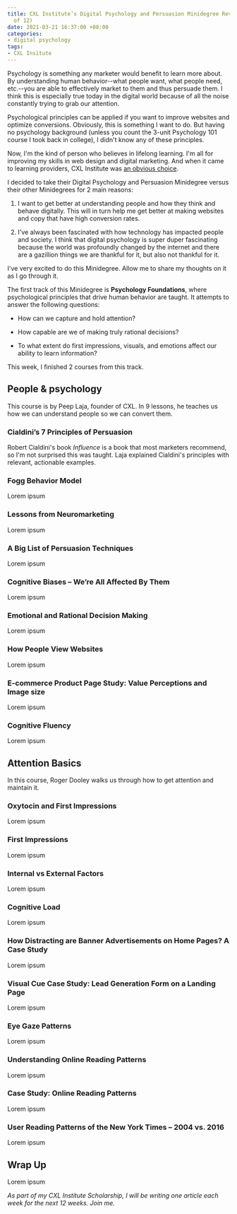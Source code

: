 ```yaml
---
title: CXL Institute’s Digital Psychology and Persuasion Minidegree Review (Part 1
  of 12)
date: 2021-03-21 16:37:00 +08:00
categories:
- digital psychology
tags:
- CXL Insitute
---
```


Psychology is something any marketer would benefit to learn more about. By understanding human behavior--what people want, what people need, etc.--you are able to effectively market to them and thus persuade them. I think this is especially true today in the digital world because of all the noise constantly trying to grab our attention.

Psychological principles can be applied if you want to improve websites and optimize conversions. Obviously, this is something I want to do. But having no psychology background (unless you count the 3-unit Psychology 101 course I took back in college), I didn't know any of these principles.

Now, I'm the kind of person who believes in lifelong learning. I'm all for improving my skills in web design and digital marketing. And when it came to learning providers, CXL Institute was [an obvious choice](https://cxl.com/institute/reviews/).

I decided to take their Digital Psychology and Persuasion Minidegree versus their other Minidegrees for 2 main reasons:

1. I want to get better at understanding people and how they think and behave digitally. This will in turn help me get better at making websites and copy that have high conversion rates.

2. I've always been fascinated with how technology has impacted people and society. I think that digital psychology is super duper fascinating because the world was profoundly changed by the internet and there are a gazillion things we are thankful for it, but also not thankful for it.

I've very excited to do this Minidegree. Allow me to share my thoughts on it as I go through it.

The first track of this Minidegree is **Psychology Foundations**, where psychological principles that drive human behavior are taught. It attempts to answer the following questions:

* How can we capture and hold attention?

* How capable are we of making truly rational decisions?

* To what extent do first impressions, visuals, and emotions affect our ability to learn information?

This week, I finished 2 courses from this track.

## People & psychology

This course is by Peep Laja, founder of CXL. In 9 lessons, he teaches us how we can understand people so we can convert them.

### Cialdini’s 7 Principles of Persuasion

Robert Cialdini's book *Influence* is a book that most marketers recommend, so I'm not surprised this was taught. Laja explained Cialdini's principles with relevant, actionable examples.

### Fogg Behavior Model

Lorem ipsum

### Lessons from Neuromarketing

Lorem ipsum

### A Big List of Persuasion Techniques

Lorem ipsum

### Cognitive Biases – We’re All Affected By Them

Lorem ipsum

### Emotional and Rational Decision Making

Lorem ipsum

### How People View Websites

Lorem ipsum

### E-commerce Product Page Study: Value Perceptions and Image size

Lorem ipsum

### Cognitive Fluency

Lorem ipsum

## Attention Basics

In this course, Roger Dooley walks us through how to get attention and maintain it.

### Oxytocin and First Impressions

Lorem ipsum

### First Impressions

Lorem ipsum

### Internal vs External Factors

Lorem ipsum

### Cognitive Load

Lorem ipsum

### How Distracting are Banner Advertisements on Home Pages? A Case Study

Lorem ipsum

### Visual Cue Case Study: Lead Generation Form on a Landing Page

Lorem ipsum

### Eye Gaze Patterns

Lorem ipsum

### Understanding Online Reading Patterns

Lorem ipsum

### Case Study: Online Reading Patterns

Lorem ipsum

### User Reading Patterns of the New York Times – 2004 vs. 2016

Lorem ipsum

## Wrap Up

Lorem ipsum

*As part of my CXL Institute Scholarship, I will be writing one article each week for the next 12 weeks. Join me.*